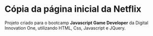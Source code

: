 # Cópia da página inicial da Netflix

Projeto criado para o bootcamp **Javascript Game Developer** da Digital Innovation One, utilizando HTML, Css, Javascript e JQuery.
